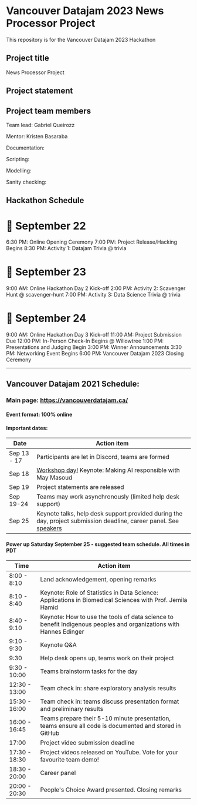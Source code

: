 # Vancouver Datajam 2023 News Processor Project 

This repository is for the Vancouver Datajam 2023 Hackathon

## Project title
News Processor Project 
## Project statement

## Project team members

Team lead:  Gabriel Queirozz

Mentor: Kristen Basaraba

Documentation:

Scripting:

Modelling: 

Sanity checking: 

## Hackathon Schedule
# 📅 September 22

6:30 PM: Online Opening Ceremony
7:00 PM: Project Release/Hacking Begins
8:30 PM: Activity 1: Datajam Trivia @ ⁠trivia

# 📅 September 23

9:00 AM: Online Hackathon Day 2 Kick-off
2:00 PM: Activity 2: Scavenger Hunt @ ⁠scavenger-hunt
7:00 PM: Activity 3: Data Science Trivia @ ⁠trivia

# 📅 September 24

9:00 AM: Online Hackathon Day 3 Kick-off
11:00 AM: Project Submission Due
12:00 PM: In-Person Check-In Begins @ Willowtree
1:00 PM: Presentations and Judging Begin
3:00 PM: Winner Announcements
3:30 PM: Networking Event Begins
6:00 PM: Vancouver Datajam 2023 Closing Ceremony

-------------------------------------------------------------

## Vancouver Datajam 2021 Schedule:

### Main page: https://vancouverdatajam.ca/
#### Event format: 100% online

#### Important dates: 

|Date | Action item |
| - | - |
|Sep 13 - 17 |Participants are let in Discord, teams are formed|
|Sep 18 |[Workshop day!](https://www.vancouverdatajam.ca/workshops) Keynote: Making AI responsible with May Masoud|
|Sep 19 |Project statements are released|
|Sep 19-24 |Teams may work asynchronously (limited help desk support)|
|Sep 25 |Keynote talks, help desk support provided during the day, project submission deadline, career panel. See [speakers](https://www.vancouverdatajam.ca/speakers)|

#### Power up Saturday September 25 - suggested team schedule. All times in PDT

|Time| Action item|
| - | - |
|8:00 - 8:10| Land acknowledgement, opening remarks |
|8:10 - 8:40| Keynote: Role of Statistics in Data Science: Applications in Biomedical Sciences with Prof. Jemila Hamid | 
|8:40 - 9:10| Keynote: How to use the tools of data science to benefit Indigenous peoples and organizations  with Hannes Edinger |
|9:10 -  9:30| Keynote Q&A |
|9:30 | Help desk opens up, teams work on their project |
|9:30 - 10:00| Teams brainstorm tasks for the day|
|12:30 - 13:00| Team check in: share exploratory analysis results |
|15:30 - 16:00| Team check in: teams discuss presentation format and preliminary results|
|16:00 - 16:45| Teams prepare their 5-10 minute presentation, teams ensure all code is documented and stored in GitHub|
|17:00| Project video submission deadline|
|17:30 - 18:30| Project videos released on YouTube. Vote for your favourite team demo!| 
|18:30 - 20:00 | Career panel|
|20:00 - 20:30 | People's Choice Award presented. Closing remarks|
